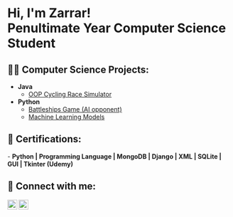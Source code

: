 <h1>Hi, I'm Zarrar! <br/><a>Penultimate Year Computer Science Student</a>

<h2>👨‍💻 Computer Science Projects:</h2>

- <b>Java</b>
  - [OOP Cycling Race Simulator](https://github.com/joshmadakor1/Algorithms-Practice)
- <b>Python</b>
  - [Battleships Game (AI opponent)](https://github.com/joshmadakor1/Package-Delivery-Pathfinding-Algorithm)
  - [Machine Learning Models](https://github.com/joshmadakor1/Package-Delivery-Pathfinding-Algorithm)

<h2>📄 Certifications:</h2>
- <b>Python | Programming Language | MongoDB | Django | XML | SQLite | GUI | Tkinter (Udemy)</b>

<h2> 🤳 Connect with me:</h2>

[<img align="left" alt="MohammedShahid | LinkedIn" width="22px" src="https://cdn.jsdelivr.net/npm/simple-icons@v3/icons/linkedin.svg" />][linkedin]
[<img align="left" alt="JoshMadakor | Email" width="22px" src="https://cdn.jsdelivr.net/npm/simple-icons@v3/icons/instagram.svg" />][email]

[email]: mailto:53zarar@gmail.com
[linkedin]: https://linkedin.com/in/joshmadakor

